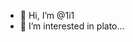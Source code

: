 - 👋 Hi, I’m @1i1
- 👀 I’m interested in plato...

<!---
Plato1i1/Plato1i1 is a ✨ special ✨ repository because its `README.md` (this file) appears on your GitHub profile.
You can click the Preview link to take a look at your changes.
--->
